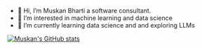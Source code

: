 - 👋 Hi, I’m Muskan Bharti a software consultant.
- 👀 I’m interested in machine learning and data science
- 🌱 I’m currently learning data science and and exploring LLMs


[![Muskan's GitHub stats](https://github-readme-stats.vercel.app/api?username=muskan2212)](https://github.com/anuraghazra/github-readme-stats)
